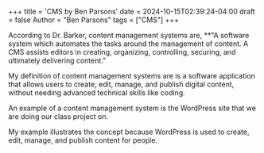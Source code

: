 +++
title = 'CMS by Ben Parsons'
date = 2024-10-15T02:39:24-04:00
draft = false
Author = "Ben Parsons"
tags = ["CMS"]
+++

According to Dr. Barker, content management systems are, **"A software system which automates the tasks around the management of content. A CMS assists editors in creating, organizing, controlling, securing, and ultimately delivering content."

My definition of content management systems are is a software application that allows users to create, edit, manage, and publish digital content, without needing advanced technical skills like coding.

An example of a content management system is the WordPress site that we are doing our class project on.

My example illustrates the concept because WordPress is used to create, edit, manage, and publish content for people.